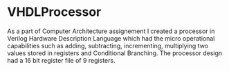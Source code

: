 # VHDLProcessor
As a part of Computer Architecture assignement I created a processor in Verilog Hardware Description Language which had the micro operational capabilities such as adding, subtracting, incrementing, multiplying two values stored in registers and Conditional Branching. The processor design had a 16 bit register file of 9 registers. 


